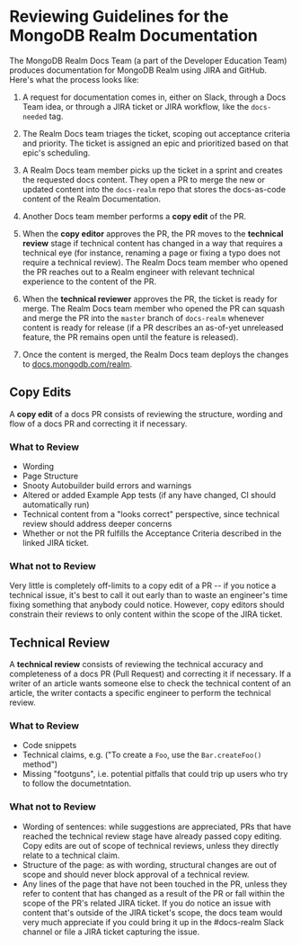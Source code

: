 # Reviewing Guidelines for the MongoDB Realm Documentation

The MongoDB Realm Docs Team (a part of the Developer Education Team) produces
documentation for MongoDB Realm using JIRA and GitHub. Here's what the
process looks like:

1. A request for documentation comes in, either on Slack, through a Docs
   Team idea, or through a JIRA ticket or JIRA workflow, like the
   `docs-needed` tag.

2. The Realm Docs team triages the ticket, scoping out acceptance criteria
   and priority. The ticket is assigned an epic and prioritized based on
   that epic's scheduling.

3. A Realm Docs team member picks up the ticket in a sprint and creates
   the requested docs content. They open a PR to merge the new or updated
   content into the `docs-realm` repo that stores the docs-as-code content
   of the Realm Documentation.

4. Another Docs team member performs a **copy edit** of the PR.

5. When the **copy editor** approves the PR, the PR moves to the
   **technical review** stage if technical content has changed in a way
   that requires a technical eye (for instance, renaming a page or fixing
   a typo does not require a technical review). The Realm Docs team member
   who opened the PR reaches out to a Realm engineer with relevant technical
   experience to the content of the PR.

6. When the **technical reviewer** approves the PR,
   the ticket is ready for merge. The Realm Docs team member who opened
   the PR can squash and merge the PR into the `master` branch of
   `docs-realm` whenever content is ready for release (if a PR describes
   an as-of-yet unreleased feature, the PR remains open until the
   feature is released).

7. Once the content is merged, the Realm Docs team deploys the changes to
   [docs.mongodb.com/realm](https://docs.mongodb.com/realm/).

## Copy Edits

A **copy edit** of a docs PR consists of reviewing the structure, wording
and flow of a docs PR and correcting it if necessary.

### What to Review

- Wording
- Page Structure
- Snooty Autobuilder build errors and warnings
- Altered or added Example App tests (if any have changed, CI should
  automatically run)
- Technical content from a "looks correct" perspective, since technical
  review should address deeper concerns
- Whether or not the PR fulfills the Acceptance Criteria described in the
  linked JIRA ticket.

### What not to Review

Very little is completely off-limits to a copy edit of a PR -- if you
notice a technical issue, it's best to call it out early than to waste
an engineer's time fixing something that anybody could notice. However,
copy editors should constrain their reviews to only content within the
scope of the JIRA ticket.

## Technical Review

A **technical review** consists of reviewing the technical accuracy and
completeness of a docs PR (Pull Request) and correcting it if necessary.
If a writer of an article wants someone else to check the technical
content of an article, the writer contacts a specific engineer to
perform the technical review.

### What to Review

- Code snippets
- Technical claims, e.g. ("To create a `Foo`, use the `Bar.createFoo()` method")
- Missing "footguns", i.e. potential pitfalls that could trip up users
  who try to follow the documetntation.

### What not to Review

- Wording of sentences: while suggestions are appreciated, PRs
  that have reached the technical review stage have already passed copy
  editing. Copy edits are out of scope of technical reviews, unless they
  directly relate to a technical claim.
- Structure of the page: as with wording, structural changes are out of
  scope and should never block approval of a technical review.
- Any lines of the page that have not been touched in the PR,
  unless they refer to content that has changed as a result of the PR or
  fall within the scope of the PR's related JIRA ticket. If you do notice
  an issue with content that's outside of the JIRA ticket's scope, the
  docs team would very much appreciate if you could bring it up in the
  #docs-realm Slack channel or file a JIRA ticket capturing the issue.
